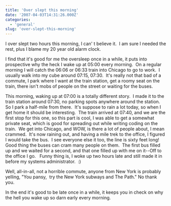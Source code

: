 ```yaml
---
title: 'Over slept this morning'
date: '2007-04-03T14:31:26.000Z'
categories:
  - 'general'
slug: 'over-slept-this-morning'
---
```


I over slept two hours this morning, I can' t believe it.  I am sure I needed the rest, plus I blame my 20 year old alarm clock.

I find that it's good for me the oversleep once in a while, it puts into prospective why the heck I wake up at 05:00 every morning.  On a regular morning I will catch the 06:06 or 06:33 train into Chicago to go to work.  I usually walk into my cube around 07:15, 07:30.  It's really not that bad of a commute, I park where I want at the train station, get a roomy seat on the train, there isn't mobs of people on the street or waiting for the buses.

This morning, waking up at 07:00 is a totally different story.  I made it to the train station around 07:30, no parking spots anywhere around the station.  So I park a half-mile from there.  It's suppose to rain a lot today, so when I get home it should be interesting.  The train arrived at 07:40, and we are the first stop for this one, so this part is cool, I was able to get a somewhat private seat, which is good for spreading out while writing coding on the train.  We get into Chicago, and WOW, is there a lot of people about, I mean crammed.  It's now raining out, and having a mile trek to the office, I figured I would take the bus.  I see everyone else it too, the line is sixty feet long!  Good thing the buses can cram many people on them.  The first bus filled up and we waited for a second, and that one filled up with me on it--Off to the office I go.   Funny thing is, I woke up two hours late and still made it in before my systems administrator.  :)

Well, all-in-all, not a horrible commute, anyone from New York is probably yelling, "You pansy,  try the New York subways and The Path." No thank you.

In the end it's good to be late once in a while, it keeps you in check on why the hell you wake up so darn early every morning.
